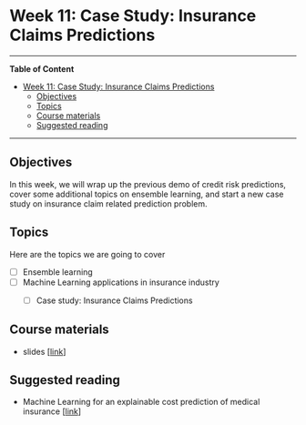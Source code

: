 # Week 11: Case Study: Insurance Claims Predictions
---

**Table of Content**
- [Week 11: Case Study: Insurance Claims Predictions](#week-11-case-study-insurance-claims-predictions)
  - [Objectives](#objectives)
  - [Topics](#topics)
  - [Course materials](#course-materials)
  - [Suggested reading](#suggested-reading)

---
## Objectives
In this week, we will wrap up the previous demo of credit risk predictions, cover some additional topics on ensemble learning, and start a new case study on insurance claim related prediction problem.

## Topics
Here are the topics we are going to cover
* [ ] Ensemble learning
* [ ] Machine Learning applications in insurance industry
  * [ ] Case study: Insurance Claims Predictions


## Course materials
* slides [[link](TBD)]

## Suggested reading
* Machine Learning for an explainable cost prediction of medical insurance [[link](https://www.sciencedirect.com/science/article/pii/S2666827023000695?via%3Dihub)]